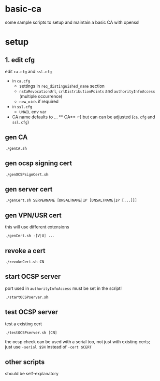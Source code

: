 # basic-ca
some sample scripts to setup and maintain a basic CA with openssl

# setup

## 1. edit cfg

edit `ca.cfg` and `ssl.cfg`

 * in `ca.cfg`
   * settings in `req_distinguished_name` section
   * `nsCaRevocationUrl`, `crlDistributionPoints` and `authorityInfoAccess` (multiple occurrence)
   * `new_oids` if required
 * in `ssl.cfg`
   * `UMAIL` env var
 * CA name defaults to ... ** CA** :-) but can can be adjusted (`ca.cfg` and `ssl.cfg`)

## gen CA

`./genCA.sh`

## gen ocsp signing cert

`./genOCSPsignCert.sh`

## gen server cert

`./genCert.sh SERVERNAME [DNSALTNAME|IP [DNSALTNAME|IP [...]]]`

## gen VPN/USR cert

this will use different extensions

`./genCert.sh -[V|U] ...`

## revoke a cert

`./revokeCert.sh CN`

## start OCSP server

port used in `authorityInfoAccess` must be set in the script!

`./startOCSPserver.sh`

## test OCSP server

test a existing cert

`./testOCSPserver.sh [CN]`

the ocsp check can be used with a serial too, not just with existing certs; just use `-serial $SN` instead of `-cert $CERT`

## other scripts

should be self-explanatory
